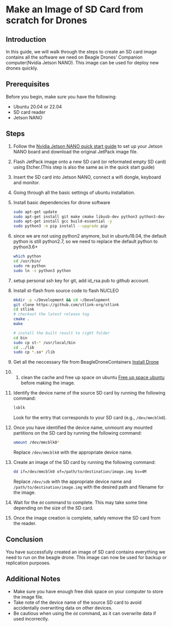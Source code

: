 # Make an Image of SD Card from scratch for Drones 

## Introduction
In this guide, we will walk through the steps to create an SD card image contains all the software we need on Beagle Drones' Companion computer(Nvidia Jetson NANO).
This image can be used for deploy new drones quickly.

## Prerequisites
Before you begin, make sure you have the following:
- Ubuntu 20.04 or 22.04
- SD card reader
- Jetson NANO

## Steps

1. Follow the [Nvidia Jetson NANO quick start guide](https://developer.nvidia.com/embedded/learn/get-started-jetson-nano-devkit) to set up your Jetson NANO board and download the original JetPack image file.

1. Flash JetPack image onto a new SD card (or reformated empty SD card) using Etcher.(This step is also the same as in the quick start guide)

1. Insert the SD card into Jetson NANO, connect a wifi dongle, keyboard and monitor.

1. Going through all the basic settings of ubuntu installation.

1. Install basic dependencies for drone software

    ```bash
    sudo apt-get update
    sudo apt-get install git make cmake libusb-dev python3 python3-dev python3-pip -y
    sudo apt-get install gcc build-essential -y
    sudo python3 -m pip install --upgrade pip
    ```

1. since we are not using python2 anymore, but in ubuntu18.04, the default python is still python2.7, so we need to replace the default python to python3.6+

    ```bash
    which python
    cd /usr/bin/
    sudo rm python
    sudo ln -s python3 python
    ```

1. setup personal ssh key for git, add id_rsa.pub to github account.

1. Install st-flash from source code to flash NUCLEO

    ```bash
    mkdir -p ~/Development && cd ~/Development
    git clone https://github.com/stlink-org/stlink
    cd stlink
    # checkout the latest release tag
    cmake .
    make

    # install the built result to right folder
    cd bin
    sudo cp st-* /usr/local/bin
    cd ../lib
    sudo cp *.so* /lib
    ```

1. Get all the neccessary file from BeagleDroneContainers [Install Drone](target "install-drone")

1. 1. clean the cache and free up space on ubuntu [Free up space ubuntu](target "free-up-space-ubuntu") before making the image.

1. Identify the device name of the source SD card by running the following command:
    ```bash
    lsblk
    ```
    Look for the entry that corresponds to your SD card (e.g., `/dev/mmcblk0`).
1. Once you have identified the device name, unmount any mounted partitions on the SD card by running the following command:
    ```bash
    umount /dev/mmcblk0*
    ```
    Replace `/dev/mmcblk0` with the appropriate device name.
1. Create an image of the SD card by running the following command:
    ```bash
    dd if=/dev/mmcblk0 of=/path/to/destination/image.img bs=4M
    ```
    Replace `/dev/sdb` with the appropriate device name and `/path/to/destination/image.img` with the desired path and filename for the image.
1. Wait for the `dd` command to complete. This may take some time depending on the size of the SD card.
1. Once the image creation is complete, safely remove the SD card from the reader.


## Conclusion
You have successfully created an image of SD card contains everything we need to run on the beagle drone. This image can now be used for backup or replication purposes.

## Additional Notes
- Make sure you have enough free disk space on your computer to store the image file.
- Take note of the device name of the source SD card to avoid accidentally overwriting data on other devices.
- Be cautious when using the `dd` command, as it can overwrite data if used incorrectly.
